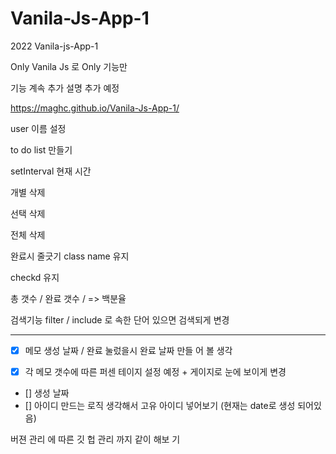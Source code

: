 # Vanila-Js-App-1

2022 Vanila-js-App-1

Only Vanila Js 로 Only 기능만

기능 계속 추가 설명 추가 예정

https://maghc.github.io/Vanila-Js-App-1/

user 이름 설정

to do list 만들기

setInterval 현재 시간

개별 삭제

선택 삭제

전체 삭제

완료시 줄긋기 class name 유지 

checkd 유지 

총 갯수 / 완료 갯수 / => 백분율 

검색기능 filter  / include 로 속한 단어 있으면 검색되게 변경 

---------------------------------------------------------------------------
- [X] 메모 생성 날짜 / 완료 눌렀을시 완료 날짜 만들 어 볼 생각  

- [X] 각 메모 갯수에 따른 퍼센 테이지 설정 예정 + 게이지로 눈에 보이게 변경 
- [] 생성 날짜 
- [] 아이디 만드는 로직 생각해서 고유 아이디 넣어보기 (현재는 date로 생성 되어있음) 

버젼 관리 에 따른 깃 헙 관리 까지 같이 해보 기 


